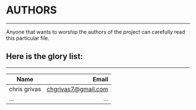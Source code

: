 # AUTHORS
***
Anyone that wants to worship the authors of the project can carefully read this particular file.

## Here is the glory list:
***

|Name         |       Email        |
|-------------|-------------------:|
|chris grivas | chgrivas7@gmail.com|
|...          |                 ...|
